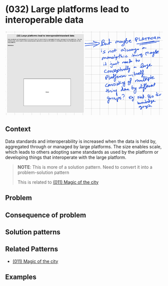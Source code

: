 # (032) Large platforms lead to interoperable data

![](images/image001.png)

## Context

Data standards and interoperability is increased when the data is held by, aggregated through or managed by large platforms.  The size enables scale, which leads to others adopting same standards as used by the platform or developing things that interoperate with the large platform.

> **NOTE**:
> This is more of a solution pattern.  Need to convert it into a problem-solution pattern
>
>This is related to [(011) Magic of the city]((011)%20Magic%20of%20the%20city.md)


## Problem


## Consequence of problem


## Solution patterns


## Related Patterns

* [(011) Magic of the city]((011)%20Magic%20of%20the%20city.md)

## Examples


<links to examples>